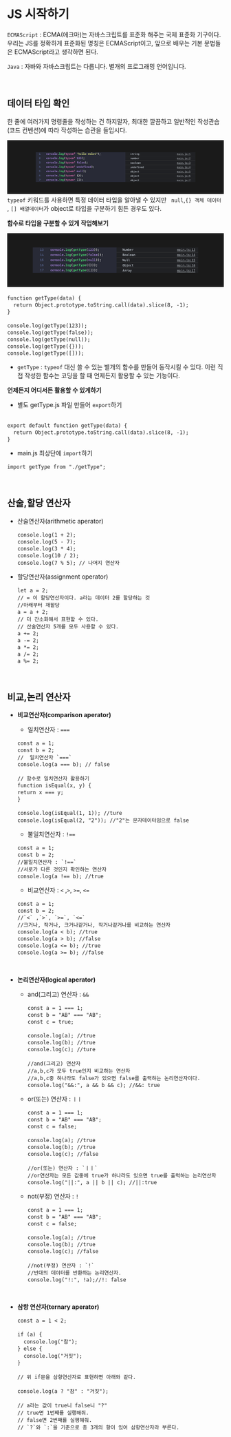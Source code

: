 # JS 시작하기

`ECMAScript` : ECMA(에크마)는 자바스크립트를 표준화 해주는 국제 표준화 기구이다. 우리는 JS를 정확하게 표준화된 명칭은 ECMAScript이고, 앞으로 배우는 기본 문법들은 ECMAScript라고 생각하면 된다.

`Java` : 자바와 자바스크립트는 다릅니다. 별개의 프로그래밍 언어입니다.

<br/>

## 데이터 타입 확인

한 줄에 여러가지 명령줄을 작성하는 건 하지말자, 최대한 깔끔하고 일반적인 작성관습(코드 컨벤션)에 따라 작성하는
습관을 들입시다.

![image](./study_image/01.JS-00Typeof.png)
`typeof` 키워드를 사용하면 특정 데이터 타입을 알아낼 수 있지만 ` null`,`{} 객체 데이터 ` , `[] 배열데이터`가 object로 타입을 구분하기 힘든 경우도 있다.

**함수로 타입을 구분할 수 있게 작업해보기**

![image](./study_image/01.JS-01Typeof.png)

```
function getType(data) {
  return Object.prototype.toString.call(data).slice(8, -1);
}

console.log(getType(123));
console.log(getType(false));
console.log(getType(null));
console.log(getType({}));
console.log(getType([]));

```

- `getType` : `typeof` 대신 쓸 수 있는 별개의 함수를 만들어 동작시킬 수 있다. 이런 직접 작성한 함수는 코딩을 할 때 언제든지 활용할 수 있는 기능이다.

**언제든지 어디서든 활용할 수 있게하기**

- 별도 getType.js 파일 만들어 `export`하기

```

export default function getType(data) {
  return Object.prototype.toString.call(data).slice(8, -1);
}
```

- main.js 최상단에 `import`하기

```
import getType from "./getType";
```

<br/>

## 산술,할당 연산자

- 산술연산자(arithmetic aperator)

  ```
  console.log(1 + 2);
  console.log(5 - 7);
  console.log(3 * 4);
  console.log(10 / 2);
  console.log(7 % 5); // 나머지 연산자
  ```

- 할당연산자(assignment operator)

  ```
  let a = 2;
  // = 이 할당연산자이다. a라는 데이터 2를 할당하는 것
  //아래부터 재할당
  a = a + 2;
  // 더 간소화해서 표현할 수 있다.
  // 산술연산자 5개를 모두 사용할 수 있다.
  a += 2;
  a -= 2;
  a *= 2;
  a /= 2;
  a %= 2;

  ```

<br/>

## 비교,논리 연산자

- **비교연산자(comparison aperator)**

  - 일치연산자 : `===`

  ```
  const a = 1;
  const b = 2;
  //  일치연산자 `===`
  console.log(a === b); // false

  // 함수로 일치연산자 활용하기
  function isEqual(x, y) {
  return x === y;
  }

  console.log(isEqual(1, 1)); //ture
  console.log(isEqual(2, "2")); //"2"는 문자데이터임으로 false
  ```

  - 불일치연산자 : `!==`

  ```
  const a = 1;
  const b = 2;
  //불일치연산자 : `!==`
  //서로가 다른 것인지 확인하는 연산자
  console.log(a !== b); //true
  ```

  - 비교연산자 : `<` ,`>`, `>=`, `<=`

  ```
  const a = 1;
  const b = 2;
  //`<` ,`>`, `>=`, `<=`
  //크거나, 작거나, 크거나같거나, 작거나같거나를 비교하는 연산자
  console.log(a < b); //true
  console.log(a > b); //false
  console.log(a <= b); //true
  console.log(a >= b); //false
  ```

<br/>

- **논리연산자(logical aperator)**

  - and(그리고) 연산자 : `&&`

    ```
    const a = 1 === 1;
    const b = "AB" === "AB";
    const c = true;

    console.log(a); //true
    console.log(b); //true
    console.log(c); //ture

    //and(그리고) 연산자
    //a,b,c가 모두 true인지 비교하는 연산자
    //a,b,c중 하나라도 false가 있으면 false를 출력하는 논리연산자이다.
    console.log("&&:", a && b && c); //&&: true

    ```

  - or(또는) 연산자 : `ㅣㅣ`

    ```
    const a = 1 === 1;
    const b = "AB" === "AB";
    const c = false;

    console.log(a); //true
    console.log(b); //true
    console.log(c); //false

    //or(또는) 연산자 : `ㅣㅣ`
    //or연산자는 모든 값중에 true가 하나라도 있으면 true를 출력하는 논리연산자
    console.log("||:", a || b || c); //||:true

    ```

  - not(부정) 연산자 : `!`

    ```
    const a = 1 === 1;
    const b = "AB" === "AB";
    const c = false;

    console.log(a); //true
    console.log(b); //true
    console.log(c); //false

    //not(부정) 연산자 : `!`
    //반대의 데이터를 반환하는 논리연산자.
    console.log("!:", !a);//!: false

    ```

<br/>

- **삼항 연산자(ternary aperator)**

  ```
  const a = 1 < 2;

  if (a) {
    console.log("참");
  } else {
    console.log("거짓");
  }

  // 위 if문을 삼항연산자로 표현하면 아래와 같다.

  console.log(a ? "참" : "거짓");

  // a라는 값이 true니 false니 "?"
  // true면 1번째를 실행해줘.
  // false면 2번째를 실행해줘.
  // `?`와 `:`을 기준으로 총 3개의 항이 있어 삼항연산자라 부른다.

  ```
